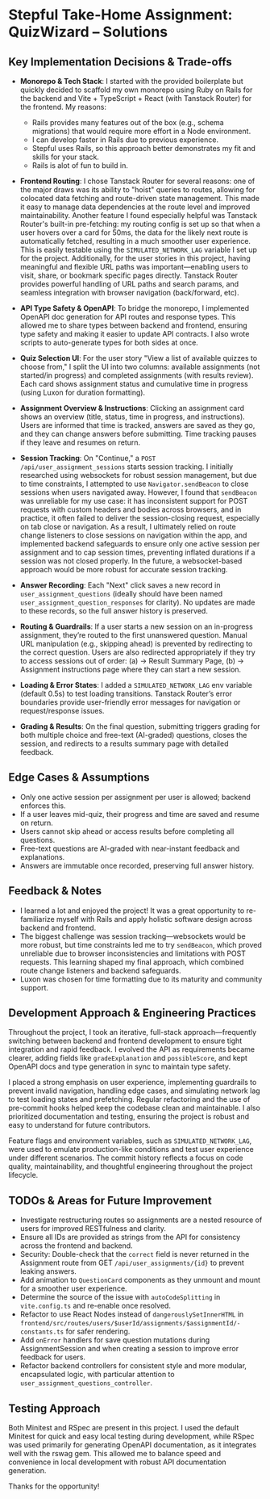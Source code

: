 # Stepful Take-Home Assignment: QuizWizard – Solutions

## Key Implementation Decisions & Trade-offs

- **Monorepo & Tech Stack**: I started with the provided boilerplate but quickly decided to scaffold my own monorepo using Ruby on Rails for the backend and Vite + TypeScript + React (with Tanstack Router) for the frontend. My reasons:
  - Rails provides many features out of the box (e.g., schema migrations) that would require more effort in a Node environment.
  - I can develop faster in Rails due to previous experience.
  - Stepful uses Rails, so this approach better demonstrates my fit and skills for your stack.
  - Rails is alot of fun to build in.

- **Frontend Routing**: I chose Tanstack Router for several reasons: one of the major draws was its ability to "hoist" queries to routes, allowing for colocated data fetching and route-driven state management. This made it easy to manage data dependencies at the route level and improved maintainability. Another feature I found especially helpful was Tanstack Router's built-in pre-fetching: my routing config is set up so that when a user hovers over a card for 50ms, the data for the likely next route is automatically fetched, resulting in a much smoother user experience. This is easily testable using the `SIMULATED_NETWORK_LAG` variable I set up for the project. Additionally, for the user stories in this project, having meaningful and flexible URL paths was important—enabling users to visit, share, or bookmark specific pages directly. Tanstack Router provides powerful handling of URL paths and search params, and seamless integration with browser navigation (back/forward, etc).

- **API Type Safety & OpenAPI**: To bridge the monorepo, I implemented OpenAPI doc generation for API routes and response types. This allowed me to share types between backend and frontend, ensuring type safety and making it easier to update API contracts. I also wrote scripts to auto-generate types for both sides at once.

- **Quiz Selection UI**: For the user story "View a list of available quizzes to choose from," I split the UI into two columns: available assignments (not started/in progress) and completed assignments (with results review). Each card shows assignment status and cumulative time in progress (using Luxon for duration formatting).

- **Assignment Overview & Instructions**: Clicking an assignment card shows an overview (title, status, time in progress, and instructions). Users are informed that time is tracked, answers are saved as they go, and they can change answers before submitting. Time tracking pauses if they leave and resumes on return.

- **Session Tracking**: On "Continue," a `POST /api/user_assignment_sessions` starts session tracking. I initially researched using websockets for robust session management, but due to time constraints, I attempted to use `Navigator.sendBeacon` to close sessions when users navigated away. However, I found that `sendBeacon` was unreliable for my use case: it has inconsistent support for POST requests with custom headers and bodies across browsers, and in practice, it often failed to deliver the session-closing request, especially on tab close or navigation. As a result, I ultimately relied on route change listeners to close sessions on navigation within the app, and implemented backend safeguards to ensure only one active session per assignment and to cap session times, preventing inflated durations if a session was not closed properly. In the future, a websocket-based approach would be more robust for accurate session tracking.

- **Answer Recording**: Each "Next" click saves a new record in `user_assignment_questions` (ideally should have been named `user_assignment_question_responses` for clarity). No updates are made to these records, so the full answer history is preserved.

- **Routing & Guardrails**: If a user starts a new session on an in-progress assignment, they’re routed to the first unanswered question. Manual URL manipulation (e.g., skipping ahead) is prevented by redirecting to the correct question. Users are also redirected appropriately if they try to access sessions out of order: (a) -> Result Summary Page, (b) -> Assignment instructions page where they can start a new session.

- **Loading & Error States**: I added a `SIMULATED_NETWORK_LAG` env variable (default 0.5s) to test loading transitions. Tanstack Router’s error boundaries provide user-friendly error messages for navigation or request/response issues.

- **Grading & Results**: On the final question, submitting triggers grading for both multiple choice and free-text (AI-graded) questions, closes the session, and redirects to a results summary page with detailed feedback.

## Edge Cases & Assumptions

- Only one active session per assignment per user is allowed; backend enforces this.
- If a user leaves mid-quiz, their progress and time are saved and resume on return.
- Users cannot skip ahead or access results before completing all questions.
- Free-text questions are AI-graded with near-instant feedback and explanations.
- Answers are immutable once recorded, preserving full answer history.

## Feedback & Notes

- I learned a lot and enjoyed the project! It was a great opportunity to re-familiarize myself with Rails and apply holistic software design across backend and frontend.
- The biggest challenge was session tracking—websockets would be more robust, but time constraints led me to try `sendBeacon`, which proved unreliable due to browser inconsistencies and limitations with POST requests. This learning shaped my final approach, which combined route change listeners and backend safeguards.
- Luxon was chosen for time formatting due to its maturity and community support.

## Development Approach & Engineering Practices

Throughout the project, I took an iterative, full-stack approach—frequently switching between backend and frontend development to ensure tight integration and rapid feedback. I evolved the API as requirements became clearer, adding fields like `gradeExplanation` and `possibleScore`, and kept OpenAPI docs and type generation in sync to maintain type safety. 

I placed a strong emphasis on user experience, implementing guardrails to prevent invalid navigation, handling edge cases, and simulating network lag to test loading states and prefetching. Regular refactoring and the use of pre-commit hooks helped keep the codebase clean and maintainable. I also prioritized documentation and testing, ensuring the project is robust and easy to understand for future contributors.

Feature flags and environment variables, such as `SIMULATED_NETWORK_LAG`, were used to emulate production-like conditions and test user experience under different scenarios. The commit history reflects a focus on code quality, maintainability, and thoughtful engineering throughout the project lifecycle.

## TODOs & Areas for Future Improvement

- Investigate restructuring routes so assignments are a nested resource of users for improved RESTfulness and clarity.
- Ensure all IDs are provided as strings from the API for consistency across the frontend and backend.
- Security: Double-check that the `correct` field is never returned in the Assignment route from GET `/api/user_assignments/{id}` to prevent leaking answers.
- Add animation to `QuestionCard` components as they unmount and mount for a smoother user experience.
- Determine the source of the issue with `autoCodeSplitting` in `vite.config.ts` and re-enable once resolved.
- Refactor to use React Nodes instead of `dangerouslySetInnerHTML` in `frontend/src/routes/users/$userId/assignments/$assignmentId/-constants.ts` for safer rendering.
- Add `onError` handlers for save question mutations during AssignmentSession and when creating a session to improve error feedback for users.
- Refactor backend controllers for consistent style and more modular, encapsulated logic, with particular attention to `user_assignment_questions_controller`.

## Testing Approach

Both Minitest and RSpec are present in this project. I used the default Minitest for quick and easy local testing during development, while RSpec was used primarily for generating OpenAPI documentation, as it integrates well with the rswag gem. This allowed me to balance speed and convenience in local development with robust API documentation generation.

Thanks for the opportunity!
